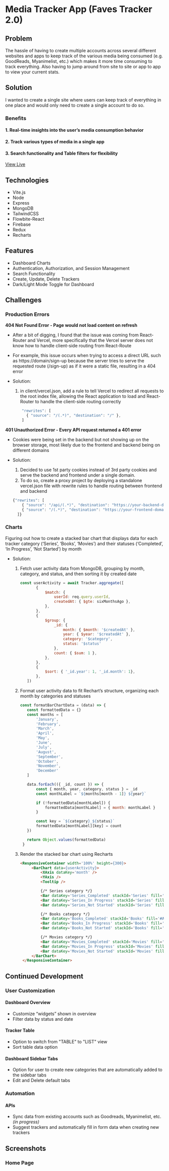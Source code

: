 # Media Tracker App (Faves Tracker 2.0)

## Problem
The hassle of having to create multiple accounts across several different websites and apps to keep track of the various media being consumed (e.g. GoodReads, Myanimelist, etc.) which makes it more time consuming to track everything. 
Also having to jump around from site to site or app to app to view your current stats.

## Solution
I wanted to create a single site where users can keep track of everything in one place and would only need to create a single account to do so. 
### Benefits
#### 1. Real-time insights into the user’s media consumption behavior
#### 2. Track various types of media in a single app
#### 3. Search functionality and Table filters for flexibility

[View Live](https://mediatracker-proxy.vercel.app)


## Technologies
- Vite.js
- Node
- Express
- MongoDB
- TailwindCSS
- Flowbite-React
- Firebase
- Redux
- Recharts

## Features
- Dashboard Charts
- Authentication, Authorization, and Session Management
- Search Functionality
- Create, Update, Delete Trackers
- Dark/Light Mode Toggle for Dashboard

## Challenges
### Production Errors
**404 Not Found Error - Page would not load content on refresh**
- After a bit of digging, I found that the issue was coming from React-Router and Vercel, more specifically that the Vercel server does not know how to handle client-side routing from React-Route
- For example, this issue occurs when trying to access a direct URL such as https://domain/sign-up because the server tries to serve the requested route (/sign-up) as if it were a static file, resulting in a 404 error
- Solution:
  1. in client/vercel.json, add a rule to tell Vercel to redirect all requests to the root index file, allowing the React application to load and React-Router to handle the client-side routing correctly
  
  ```javascript
      "rewrites": [
        { "source": "/(.*)", "destination": "/" },
      ]
  ```

**401 Unauthorized Error - Every API request returned a 401 error**
- Cookies were being set in the backend but not showing up on the browser storage, most likely due to the frontend and backend being on different domains
- Solution:
  1. Decided to use 1st party cookies instead of 3rd party cookies and serve the backend and frontend under a single domain.
  2. To do so, create a proxy project by deploying a standalone vercel.json file with rewrite rules to handle routing between frontend and backend
  
    ```javascript
    {"rewrites": [
        { "source": "/api/(.*)", "destination": "https://your-backend-domain/api/$1" },
        { "source": "/(.*)", "destination": "https://your-frontend-domain/$1" }
      ]}
  ```
### Charts
Figuring out how to create a stacked bar chart that displays data for each tracker category (‘Series’, ‘Books’, ‘Movies’) and their statuses (‘Completed’, ‘In Progress’, ‘Not Started’) by month
- Solution:
  1. Fetch user activity data from MongoDB, grouping by month, category, and status, and then sorting it by created date
     ```javascript
     const userActivity = await Tracker.aggregate([
            {
                $match: {
                    userId: req.query.userId,
                    createdAt: { $gte: sixMonthsAgo },
                },
            },
            {
                $group: {
                    _id: { 
                        month: { $month: '$createdAt' },
                        year: { $year: '$createdAt' },
                        category: '$category', 
                        status: '$status' 
                    },
                    count: { $sum: 1 },
                },
            },
            {
                $sort: { '_id.year': 1, '_id.month': 1},
            },
        ])
     ```
     
  2. Format user activity data to fit Rechart’s structure, organizing each month by categories and statuses
     ```javascript
     const formatBarChartData = (data) => {
        const formattedData = {}
        const months = [ 
            'January', 
            'February', 
            'March', 
            'April', 
            'May', 
            'June', 
            'July', 
            'August', 
            'September',
            'October',
            'November',
            'December'
        ]

        data.forEach(({ _id, count }) => {
            const { month, year, category, status } = _id
            const monthLabel = `${months[month - 1]} ${year}`

            if (!formattedData[monthLabel]) {
                formattedData[monthLabel] = { month: monthLabel }
            }

            const key = `${category}_${status}`
            formattedData[monthLabel][key] = count
        })

        return Object.values(formattedData)
      }
     ```
  3. Render the stacked bar chart using Recharts
     ```html
     <ResponsiveContainer width='100%' height={300}>
          <BarChart data={userActivity}>
              <XAxis dataKey='month' />
              <YAxis />
              <Tooltip />
  
              {/* Series category */}
              <Bar dataKey='Series_Completed' stackId='Series' fill='#A1E091' />
              <Bar dataKey='Series_In Progress' stackId='Series' fill='#826EBF' />
              <Bar dataKey='Series_Not Started' stackId='Series' fill='#D4D2D2' />
  
              {/* Books category */}
              <Bar dataKey='Books_Completed' stackId='Books' fill='#A1E091' />
              <Bar dataKey='Books_In Progress' stackId='Books' fill='#826EBF' />
              <Bar dataKey='Books_Not Started' stackId='Books' fill='#D4D2D2' />
  
              {/* Movies category */}
              <Bar dataKey='Movies_Completed' stackId='Movies' fill='#A1E091' />
              <Bar dataKey='Movies_In Progress' stackId='Movies' fill='#826EBF' />
              <Bar dataKey='Movies_Not Started' stackId='Movies' fill='#D4D2D2' />
          </BarChart>
      </ResponsiveContainer>
     ```

## Continued Development
### User Customization
#### Dashboard Overview
- Customize “widgets” shown in overview
- Filter data by status and date

#### Tracker Table
- Option to switch from "TABLE" to "LIST" view
- Sort table data option

#### Dashboard Sidebar Tabs
- Option for user to create new categories that are automatically added to the sidebar tabs
- Edit and Delete default tabs

### Automation
#### APIs
- Sync data from existing accounts such as Goodreads, Myanimelist, etc. *(in progress)*
- Suggest trackers and automatically fill in form data when creating new trackers
  

  
  

## Screenshots
### Home Page

